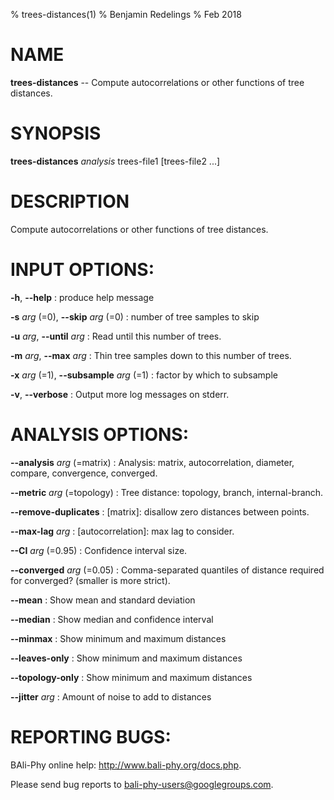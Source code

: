 % trees-distances(1)
% Benjamin Redelings
% Feb 2018

# NAME

**trees-distances** -- Compute autocorrelations or other functions of tree distances.

# SYNOPSIS

**trees-distances** _analysis_ trees-file1 [trees-file2 ...]

# DESCRIPTION

Compute autocorrelations or other functions of tree distances.

# INPUT OPTIONS:
**-h**, **--help**
: produce help message

**-s** _arg_ (=0), **--skip** _arg_ (=0)
: number of tree samples to skip

**-u** _arg_, **--until** _arg_
: Read until this number of trees.

**-m** _arg_, **--max** _arg_
: Thin tree samples down to this number of trees.

**-x** _arg_ (=1), **--subsample** _arg_ (=1)
: factor by which to subsample

**-v**, **--verbose**
: Output more log messages on stderr.


# ANALYSIS OPTIONS:
**--analysis** _arg_ (=matrix)
: Analysis: matrix, autocorrelation, diameter, compare, convergence, converged.

**--metric** _arg_ (=topology)
: Tree distance: topology, branch, internal-branch.

**--remove-duplicates**
: \[matrix\]: disallow zero distances  between points.

**--max-lag** _arg_
: \[autocorrelation\]: max lag to consider.

**--CI** _arg_ (=0.95)
: Confidence interval size.

**--converged** _arg_ (=0.05)
: Comma-separated quantiles of distance required for converged? (smaller is more strict).

**--mean**
: Show mean and standard deviation

**--median**
: Show median and confidence interval

**--minmax**
: Show minimum and maximum distances

**--leaves-only**
: Show minimum and maximum distances

**--topology-only**
: Show minimum and maximum distances

**--jitter** _arg_
: Amount of noise to add to distances


# REPORTING BUGS:
 BAli-Phy online help: <http://www.bali-phy.org/docs.php>.

Please send bug reports to <bali-phy-users@googlegroups.com>.

